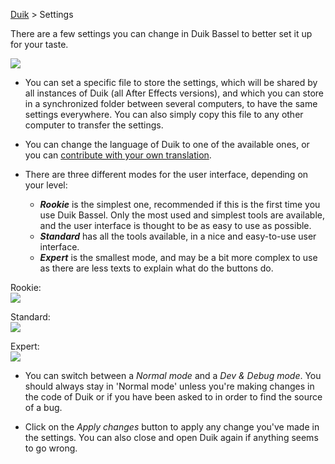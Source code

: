 [Duik](https://github.com/Rainbox-dev/DuAEF_Duik/wiki/Duik-User-Guide) > Settings

There are a few settings you can change in Duik Bassel to better set it up for your taste.

![](https://raw.githubusercontent.com/Rainbox-dev/DuAEF_Duik/master/docs/media/wiki/screenshots/panels/settings.PNG)

- You can set a specific file to store the settings, which will be shared by all instances of Duik (all After Effects versions), and which you can store in a synchronized folder between several computers, to have the same settings everywhere. You can also simply copy this file to any other computer to transfer the settings.

- You can change the language of Duik to one of the available ones, or you can [contribute with your own translation](https://github.com/Rainbox-dev/DuAEF_Duik/wiki/Translation).

- There are three different modes for the user interface, depending on your level:
  - ***Rookie*** is the simplest one, recommended if this is the first time you use Duik Bassel. Only the most used and simplest tools are available, and the user interface is thought to be as easy to use as possible.
  - ***Standard*** has all the tools available, in a nice and easy-to-use user interface.
  - ***Expert*** is the smallest mode, and may be a bit more complex to use as there are less texts to explain what do the buttons do.

Rookie:  
![](https://raw.githubusercontent.com/Rainbox-dev/DuAEF_Duik/master/docs/media/wiki/screenshots/panels/constraints_rookie.PNG)

Standard:  
![](https://raw.githubusercontent.com/Rainbox-dev/DuAEF_Duik/master/docs/media/wiki/screenshots/panels/constraints_normal.PNG)

Expert:  
![](https://raw.githubusercontent.com/Rainbox-dev/DuAEF_Duik/master/docs/media/wiki/screenshots/panels/constraints_expert.PNG)

- You can switch between a *Normal mode* and a *Dev & Debug mode*. You should always stay in 'Normal mode' unless you're making changes in the code of Duik or if you have been asked to in order to find the source of a bug.

- Click on the *Apply changes* button to apply any change you've made in the settings. You can also close and open Duik again if anything seems to go wrong.
